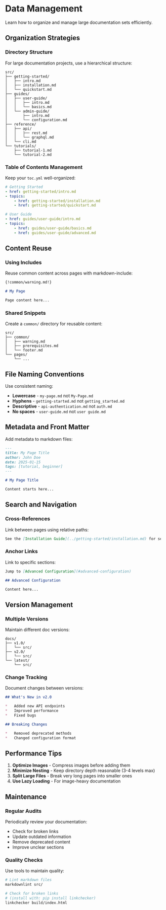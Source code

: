 # Data Management

Learn how to organize and manage large documentation sets efficiently.

## Organization Strategies

### Directory Structure

For large documentation projects, use a hierarchical structure:

```
src/
├── getting-started/
│   ├── intro.md
│   ├── installation.md
│   └── quickstart.md
├── guides/
│   ├── user-guide/
│   │   ├── intro.md
│   │   └── basics.md
│   └── admin-guide/
│       ├── intro.md
│       └── configuration.md
├── reference/
│   ├── api/
│   │   ├── rest.md
│   │   └── graphql.md
│   └── cli.md
└── tutorials/
    ├── tutorial-1.md
    └── tutorial-2.md
```

### Table of Contents Management

Keep your `toc.yml` well-organized:

```yaml
# Getting Started
- href: getting-started/intro.md
- topics:
    - href: getting-started/installation.md
    - href: getting-started/quickstart.md

# User Guide
- href: guides/user-guide/intro.md
- topics:
    - href: guides/user-guide/basics.md
    - href: guides/user-guide/advanced.md
```

## Content Reuse

### Using Includes

Reuse common content across pages with markdown-include:

```markdown
{!common/warning.md!}

# My Page

Page content here...
```

### Shared Snippets

Create a `common/` directory for reusable content:

```
src/
├── common/
│   ├── warning.md
│   ├── prerequisites.md
│   └── footer.md
└── pages/
    └── ...
```

## File Naming Conventions

Use consistent naming:

*   **Lowercase** - `my-page.md` not `My-Page.md`
*   **Hyphens** - `getting-started.md` not `getting_started.md`
*   **Descriptive** - `api-authentication.md` not `auth.md`
*   **No spaces** - `user-guide.md` not `user guide.md`

## Metadata and Front Matter

Add metadata to markdown files:

```markdown
---
title: My Page Title
author: John Doe
date: 2025-01-15
tags: [tutorial, beginner]
---

# My Page Title

Content starts here...
```

## Search and Navigation

### Cross-References

Link between pages using relative paths:

```markdown
See the [Installation Guide](../getting-started/installation.md) for setup instructions.
```

### Anchor Links

Link to specific sections:

```markdown
Jump to [Advanced Configuration](#advanced-configuration)

## Advanced Configuration

Content here...
```

## Version Management

### Multiple Versions

Maintain different doc versions:

```
docs/
├── v1.0/
│   └── src/
├── v2.0/
│   └── src/
└── latest/
    └── src/
```

### Change Tracking

Document changes between versions:

```markdown
## What's New in v2.0

*   Added new API endpoints
*   Improved performance
*   Fixed bugs

## Breaking Changes

*   Removed deprecated methods
*   Changed configuration format
```

## Performance Tips

1.  **Optimize Images** - Compress images before adding them
2.  **Minimize Nesting** - Keep directory depth reasonable (3-4 levels max)
3.  **Split Large Files** - Break very long pages into smaller ones
4.  **Use Lazy Loading** - For image-heavy documentation

## Maintenance

### Regular Audits

Periodically review your documentation:

*   Check for broken links
*   Update outdated information
*   Remove deprecated content
*   Improve unclear sections

### Quality Checks

Use tools to maintain quality:

```bash
# Lint markdown files
markdownlint src/

# Check for broken links
# (install with: pip install linkchecker)
linkchecker build/index.html
```

